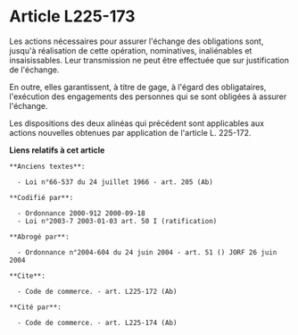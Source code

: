 # Article L225-173

Les actions nécessaires pour assurer l'échange des obligations sont, jusqu'à réalisation de cette opération, nominatives,
inaliénables et insaisissables. Leur transmission ne peut être effectuée que sur justification de l'échange.

En outre, elles garantissent, à titre de gage, à l'égard des obligataires, l'exécution des engagements des personnes qui se
sont obligées à assurer l'échange.

Les dispositions des deux alinéas qui précédent sont applicables aux actions nouvelles obtenues par application de l'article
L. 225-172.

**Liens relatifs à cet article**

	**Anciens textes**:

	  - Loi n°66-537 du 24 juillet 1966 - art. 205 (Ab)

	**Codifié par**:

	  - Ordonnance 2000-912 2000-09-18
	  - Loi n°2003-7 2003-01-03 art. 50 I (ratification)

	**Abrogé par**:

	  - Ordonnance n°2004-604 du 24 juin 2004 - art. 51 () JORF 26 juin 2004

	**Cite**:

	  - Code de commerce. - art. L225-172 (Ab)

	**Cité par**:

	  - Code de commerce. - art. L225-174 (Ab)

